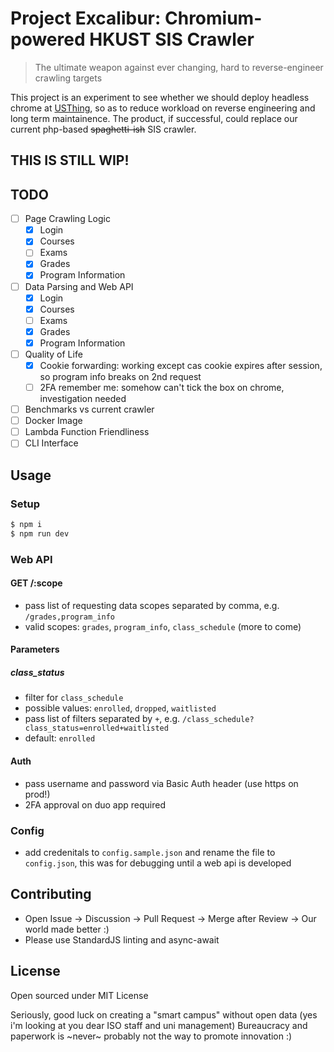 # Project Excalibur: Chromium-powered HKUST SIS Crawler
> The ultimate weapon against ever changing, hard to reverse-engineer crawling targets

This project is an experiment to see whether we should deploy headless chrome at [USThing](https://github.com/USThing), so as to reduce workload on reverse engineering and long term maintainence. The product, if successful, could replace our current php-based ~~spaghetti-ish~~ SIS crawler.

## THIS IS STILL WIP!

## TODO
- [ ] Page Crawling Logic
  - [x] Login
  - [x] Courses
  - [ ] Exams
  - [x] Grades
  - [x] Program Information
- [ ] Data Parsing and Web API
  - [x] Login
  - [x] Courses
  - [ ] Exams
  - [x] Grades
  - [x] Program Information
- [ ] Quality of Life
  - [x] Cookie forwarding: working except cas cookie expires after session, so program info breaks on 2nd request
  - [ ] 2FA remember me: somehow can't tick the box on chrome, investigation needed
- [ ] Benchmarks vs current crawler
- [ ] Docker Image
- [ ] Lambda Function Friendliness
- [ ] CLI Interface

## Usage
### Setup
```sh
$ npm i
$ npm run dev
```
### Web API
#### GET /:scope
- pass list of requesting data scopes separated by comma, e.g. `/grades,program_info`
- valid scopes: `grades`, `program_info`, `class_schedule` (more to come)
#### Parameters
##### class_status
- filter for `class_schedule`
- possible values: `enrolled`, `dropped`, `waitlisted`
- pass list of filters separated by `+`, e.g. `/class_schedule?class_status=enrolled+waitlisted`
- default: `enrolled`
#### Auth
- pass username and password via Basic Auth header (use https on prod!)
- 2FA approval on duo app required
### Config
- add credenitals to `config.sample.json` and rename the file to `config.json`, this was for debugging until a web api is developed

## Contributing
- Open Issue -> Discussion -> Pull Request -> Merge after Review -> Our world made better :)
- Please use StandardJS linting and async-await

## License
Open sourced under MIT License

Seriously, good luck on creating a "smart campus" without open data (yes i'm looking at you dear ISO staff and uni management) Bureaucracy and paperwork is ~never~ probably not the way to promote innovation :)
